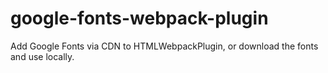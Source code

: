 # google-fonts-webpack-plugin
Add Google Fonts via CDN to HTMLWebpackPlugin, or download the fonts and use locally.
